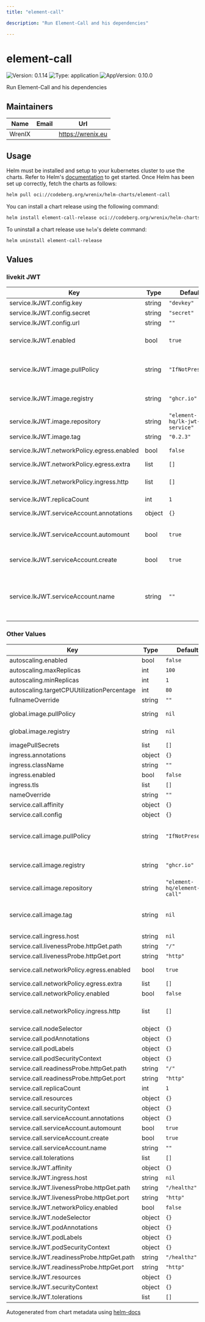 ```yaml
---
title: "element-call"

description: "Run Element-Call and his dependencies"

---
```


# element-call

![Version: 0.1.14](https://img.shields.io/badge/Version-0.1.14-informational?style=flat-square) ![Type: application](https://img.shields.io/badge/Type-application-informational?style=flat-square) ![AppVersion: 0.10.0](https://img.shields.io/badge/AppVersion-0.10.0-informational?style=flat-square)

Run Element-Call and his dependencies

## Maintainers

| Name | Email | Url |
| ---- | ------ | --- |
| WrenIX |  | <https://wrenix.eu> |

## Usage

Helm must be installed and setup to your kubernetes cluster to use the charts.
Refer to Helm's [documentation](https://helm.sh/docs) to get started.
Once Helm has been set up correctly, fetch the charts as follows:

```bash
helm pull oci://codeberg.org/wrenix/helm-charts/element-call
```

You can install a chart release using the following command:

```bash
helm install element-call-release oci://codeberg.org/wrenix/helm-charts/element-call --values values.yaml
```

To uninstall a chart release use `helm`'s delete command:

```bash
helm uninstall element-call-release
```

## Values

### livekit JWT

| Key | Type | Default | Description |
|-----|------|---------|-------------|
| service.lkJWT.config.key | string | `"devkey"` | key to livekit |
| service.lkJWT.config.secret | string | `"secret"` | secret to livekit |
| service.lkJWT.config.url | string | `""` | url to livekit |
| service.lkJWT.enabled | bool | `true` | enable to deploy livekit jwt service for element-call |
| service.lkJWT.image.pullPolicy | string | `"IfNotPresent"` | This sets the pull policy for images. (could be overwritten by global.image.pullPolicy) |
| service.lkJWT.image.registry | string | `"ghcr.io"` | image registry (could be overwritten by global.image.registry) |
| service.lkJWT.image.repository | string | `"element-hq/lk-jwt-service"` | image repository |
| service.lkJWT.image.tag | string | `"0.2.3"` | image tag |
| service.lkJWT.networkPolicy.egress.enabled | bool | `false` | activate egress no networkpolicy |
| service.lkJWT.networkPolicy.egress.extra | list | `[]` | egress rules |
| service.lkJWT.networkPolicy.ingress.http | list | `[]` | ingress for http port (e.g. ingress-controller) |
| service.lkJWT.replicaCount | int | `1` | replicas |
| service.lkJWT.serviceAccount.annotations | object | `{}` | Annotations to add to the service account |
| service.lkJWT.serviceAccount.automount | bool | `true` | Automatically mount a ServiceAccount's API credentials? |
| service.lkJWT.serviceAccount.create | bool | `true` | Specifies whether a service account should be created |
| service.lkJWT.serviceAccount.name | string | `""` | The name of the service account to use. If not set and create is true, a name is generated using the fullname template |

### Other Values

| Key | Type | Default | Description |
|-----|------|---------|-------------|
| autoscaling.enabled | bool | `false` |  |
| autoscaling.maxReplicas | int | `100` |  |
| autoscaling.minReplicas | int | `1` |  |
| autoscaling.targetCPUUtilizationPercentage | int | `80` |  |
| fullnameOverride | string | `""` |  |
| global.image.pullPolicy | string | `nil` | if set it will overwrite all pullPolicy |
| global.image.registry | string | `nil` | if set it will overwrite all registry entries |
| imagePullSecrets | list | `[]` |  |
| ingress.annotations | object | `{}` |  |
| ingress.className | string | `""` |  |
| ingress.enabled | bool | `false` |  |
| ingress.tls | list | `[]` |  |
| nameOverride | string | `""` |  |
| service.call.affinity | object | `{}` |  |
| service.call.config | object | `{}` |  |
| service.call.image.pullPolicy | string | `"IfNotPresent"` | This sets the pull policy for images. (could be overwritten by global.image.pullPolicy) |
| service.call.image.registry | string | `"ghcr.io"` | image registry (could be overwritten by global.image.registry) |
| service.call.image.repository | string | `"element-hq/element-call"` | image repository |
| service.call.image.tag | string | `nil` | image tag - Overrides the image tag whose default is the chart appVersion |
| service.call.ingress.host | string | `nil` |  |
| service.call.livenessProbe.httpGet.path | string | `"/"` |  |
| service.call.livenessProbe.httpGet.port | string | `"http"` |  |
| service.call.networkPolicy.egress.enabled | bool | `true` | activate egress no networkpolicy |
| service.call.networkPolicy.egress.extra | list | `[]` | egress rules |
| service.call.networkPolicy.enabled | bool | `false` |  |
| service.call.networkPolicy.ingress.http | list | `[]` | ingress for http port (e.g. ingress-controller) |
| service.call.nodeSelector | object | `{}` |  |
| service.call.podAnnotations | object | `{}` |  |
| service.call.podLabels | object | `{}` |  |
| service.call.podSecurityContext | object | `{}` |  |
| service.call.readinessProbe.httpGet.path | string | `"/"` |  |
| service.call.readinessProbe.httpGet.port | string | `"http"` |  |
| service.call.replicaCount | int | `1` | replicas |
| service.call.resources | object | `{}` |  |
| service.call.securityContext | object | `{}` |  |
| service.call.serviceAccount.annotations | object | `{}` |  |
| service.call.serviceAccount.automount | bool | `true` |  |
| service.call.serviceAccount.create | bool | `true` |  |
| service.call.serviceAccount.name | string | `""` |  |
| service.call.tolerations | list | `[]` |  |
| service.lkJWT.affinity | object | `{}` |  |
| service.lkJWT.ingress.host | string | `nil` |  |
| service.lkJWT.livenessProbe.httpGet.path | string | `"/healthz"` |  |
| service.lkJWT.livenessProbe.httpGet.port | string | `"http"` |  |
| service.lkJWT.networkPolicy.enabled | bool | `false` |  |
| service.lkJWT.nodeSelector | object | `{}` |  |
| service.lkJWT.podAnnotations | object | `{}` |  |
| service.lkJWT.podLabels | object | `{}` |  |
| service.lkJWT.podSecurityContext | object | `{}` |  |
| service.lkJWT.readinessProbe.httpGet.path | string | `"/healthz"` |  |
| service.lkJWT.readinessProbe.httpGet.port | string | `"http"` |  |
| service.lkJWT.resources | object | `{}` |  |
| service.lkJWT.securityContext | object | `{}` |  |
| service.lkJWT.tolerations | list | `[]` |  |

Autogenerated from chart metadata using [helm-docs](https://github.com/norwoodj/helm-docs)

